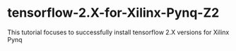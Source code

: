 # tensorflow-2.X-for-Xilinx-Pynq-Z2
This tutorial focuses to successfully install tensorflow 2.X versions for Xilinx Pynq
